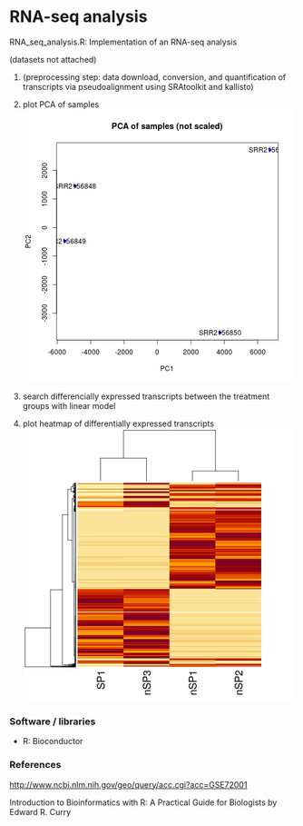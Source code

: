 # RNA-seq analysis

RNA_seq_analysis.R: Implementation of an RNA-seq analysis

(datasets not attached)

1. (preprocessing step: data download, conversion, and quantification of transcripts via pseudoalignment
using SRAtoolkit and kallisto)

1. plot PCA of samples
![results](https://github.com/peterszabo77/RNAseq_analysis_1/blob/main/output/PCA_samples.png)

1. search differencially expressed transcripts between the treatment groups with linear model

1. plot heatmap of differentially expressed transcripts
![results](https://github.com/peterszabo77/RNAseq_analysis_1/blob/main/output/diff_exp_heatmap.png)

### Software / libraries

- R: Bioconductor

### References

http://www.ncbi.nlm.nih.gov/geo/query/acc.cgi?acc=GSE72001

Introduction to Bioinformatics with R: A Practical Guide for Biologists by Edward R. Curry



